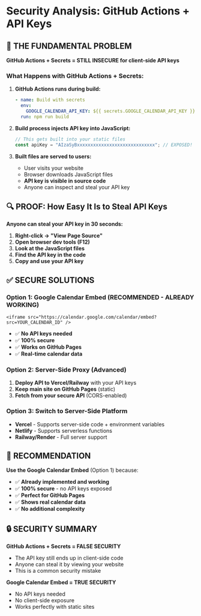 # Security Analysis: GitHub Actions + API Keys

## 🚨 THE FUNDAMENTAL PROBLEM

**GitHub Actions + Secrets = STILL INSECURE for client-side API keys**

### What Happens with GitHub Actions + Secrets:

1. **GitHub Actions runs during build:**
   ```yaml
   - name: Build with secrets
     env:
       GOOGLE_CALENDAR_API_KEY: ${{ secrets.GOOGLE_CALENDAR_API_KEY }}
     run: npm run build
   ```

2. **Build process injects API key into JavaScript:**
   ```javascript
   // This gets built into your static files
   const apiKey = "AIzaSyBxxxxxxxxxxxxxxxxxxxxxxxxxxxxx"; // EXPOSED!
   ```

3. **Built files are served to users:**
   - User visits your website
   - Browser downloads JavaScript files
   - **API key is visible in source code**
   - Anyone can inspect and steal your API key

## 🔍 PROOF: How Easy It Is to Steal API Keys

**Anyone can steal your API key in 30 seconds:**

1. **Right-click → "View Page Source"**
2. **Open browser dev tools (F12)**
3. **Look at the JavaScript files**
4. **Find the API key in the code**
5. **Copy and use your API key**

## ✅ SECURE SOLUTIONS

### Option 1: Google Calendar Embed (RECOMMENDED - ALREADY WORKING)
```astro
<iframe src="https://calendar.google.com/calendar/embed?src=YOUR_CALENDAR_ID" />
```
- ✅ **No API keys needed**
- ✅ **100% secure**
- ✅ **Works on GitHub Pages**
- ✅ **Real-time calendar data**

### Option 2: Server-Side Proxy (Advanced)
1. **Deploy API to Vercel/Railway** with your API keys
2. **Keep main site on GitHub Pages** (static)
3. **Fetch from your secure API** (CORS-enabled)

### Option 3: Switch to Server-Side Platform
- **Vercel** - Supports server-side code + environment variables
- **Netlify** - Supports serverless functions
- **Railway/Render** - Full server support

## 🎯 RECOMMENDATION

**Use the Google Calendar Embed** (Option 1) because:
- ✅ **Already implemented and working**
- ✅ **100% secure** - no API keys exposed
- ✅ **Perfect for GitHub Pages**
- ✅ **Shows real calendar data**
- ✅ **No additional complexity**

## 🔒 SECURITY SUMMARY

**GitHub Actions + Secrets = FALSE SECURITY**
- The API key still ends up in client-side code
- Anyone can steal it by viewing your website
- This is a common security mistake

**Google Calendar Embed = TRUE SECURITY**
- No API keys needed
- No client-side exposure
- Works perfectly with static sites
